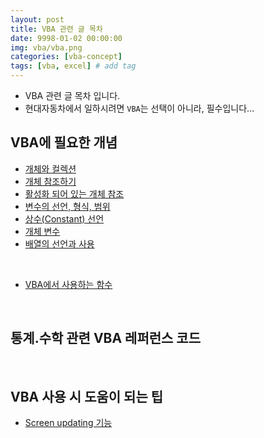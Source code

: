 ```yaml
---
layout: post
title: VBA 관련 글 목차
date: 9998-01-02 00:00:00
img: vba/vba.png
categories: [vba-concept] 
tags: [vba, excel] # add tag
---
```


- VBA 관련 글 목차 입니다.
- 현대자동차에서 일하시려면 `VBA`는 선택이 아니라, 필수입니다...

## VBA에 필요한 개념

- [개체와 컬렉션](https://gaussian37.github.io/vba-concept-object_and_collection/)
- [개체 참조하기](https://gaussian37.github.io/vba-concept-refer_object/)
- [활성화 되어 있는 개체 참조](https://gaussian37.github.io/vba-concept-active_object/)
- [변수의 선언, 형식, 범위](https://gaussian37.github.io/vba-concept-variable/)
- [상수(Constant) 선언](https://gaussian37.github.io/vba-concept-constant/)
- [개체 변수](https://gaussian37.github.io/vba-concept-object_variable/)
- [배열의 선언과 사용](https://gaussian37.github.io/vba-concept-array/)

<br>

- [VBA에서 사용하는 함수](https://gaussian37.github.io/vba-concept-vba_functions/)

<br>

## 통계.수학 관련 VBA 레퍼런스 코드

<br>

## VBA 사용 시 도움이 되는 팁

- [Screen updating 기능](https://gaussian37.github.io/vba-etc-screenupdating/)
